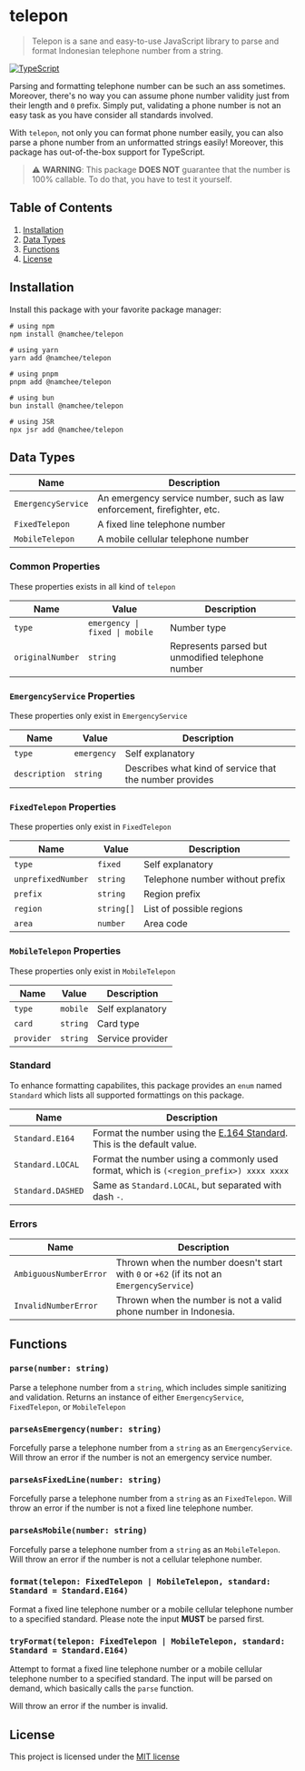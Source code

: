 # telepon

> Telepon is a sane and easy-to-use JavaScript library to parse and format Indonesian telephone number from a string.

[![TypeScript](https://img.shields.io/badge/%3C%2F%3E-TypeScript-%230074c1.svg)](http://www.typescriptlang.org/)

Parsing and formatting telephone number can be such an ass sometimes. Moreover, there's no way you can assume phone number validity just from their length and `0` prefix. Simply put, validating a phone number is not an easy task as you have consider all standards involved.

With `telepon`, not only you can format phone number easily, you can also parse a phone number from an unformatted strings easily! Moreover, this package has out-of-the-box support for TypeScript.

> ⚠️ **WARNING**: This package **DOES NOT** guarantee that the number is 100% callable. To do that, you have to test it yourself.

## Table of Contents

1. [Installation](#installation)
2. [Data Types](#data-types)
3. [Functions](#functions)
4. [License](#license)

## Installation

Install this package with your favorite package manager:

```shell
# using npm
npm install @namchee/telepon

# using yarn
yarn add @namchee/telepon

# using pnpm
pnpm add @namchee/telepon

# using bun
bun install @namchee/telepon

# using JSR
npx jsr add @namchee/telepon
```

## Data Types

| **Name**           | **Description**                                                         |
| ------------------ | ----------------------------------------------------------------------- |
| `EmergencyService` | An emergency service number, such as law enforcement, firefighter, etc. |
| `FixedTelepon`     | A fixed line telephone number                                           |
| `MobileTelepon`    | A mobile cellular telephone number                                      |

### Common Properties

These properties exists in all kind of `telepon`

| **Name**         | **Value**                      | **Description**                                   |
| ---------------- | ------------------------------ | ------------------------------------------------- |
| `type`           | `emergency \| fixed \| mobile` | Number type                                       |
| `originalNumber` | `string`                       | Represents parsed but unmodified telephone number |

### `EmergencyService` Properties

These properties only exist in `EmergencyService`

| **Name**      | **Value**   | **Description**                                         |
| ------------- | ----------- | ------------------------------------------------------- |
| `type`        | `emergency` | Self explanatory                                        |
| `description` | `string`    | Describes what kind of service that the number provides |

### `FixedTelepon` Properties

These properties only exist in `FixedTelepon`

| **Name**           | **Value**  | **Description**                 |
| ------------------ | ---------- | ------------------------------- |
| `type`             | `fixed`    | Self explanatory                |
| `unprefixedNumber` | `string`   | Telephone number without prefix |
| `prefix`           | `string`   | Region prefix                   |
| `region`           | `string[]` | List of possible regions        |
| `area`             | `number`   | Area code                       |

### `MobileTelepon` Properties

These properties only exist in `MobileTelepon`

| **Name**   | **Value** | **Description**  |
| ---------- | --------- | ---------------- |
| `type`     | `mobile`  | Self explanatory |
| `card`     | `string`  | Card type        |
| `provider` | `string`  | Service provider |

### Standard

To enhance formatting capabilites, this package provides an `enum` named `Standard` which lists all supported formattings on this package.

| **Name**          | **Description**                                                                                                  |
| ----------------- | ---------------------------------------------------------------------------------------------------------------- |
| `Standard.E164`   | Format the number using the [E.164 Standard](https://www.itu.int/rec/T-REC-E.164/en). This is the default value. |
| `Standard.LOCAL`  | Format the number using a commonly used format, which is `(<region_prefix>) xxxx xxxx`                           |
| `Standard.DASHED` | Same as `Standard.LOCAL`, but separated with dash `-`.                                                           |

### Errors

| **Name**               | **Description**                                                                           |
| ---------------------- | ----------------------------------------------------------------------------------------- |
| `AmbiguousNumberError` | Thrown when the number doesn't start with `0` or `+62` (if its not an `EmergencyService`) |
| `InvalidNumberError`   | Thrown when the number is not a valid phone number in Indonesia.                          |

## Functions
### `parse(number: string)`

Parse a telephone number from a `string`, which includes simple sanitizing and validation. Returns an instance of either `EmergencyService`, `FixedTelepon`, or `MobileTelepon`

### `parseAsEmergency(number: string)`

Forcefully parse a telephone number from a `string` as an `EmergencyService`. Will throw an error if the number is not an emergency service number.

### `parseAsFixedLine(number: string)`

Forcefully parse a telephone number from a `string` as an `FixedTelepon`. Will throw an error if the number is not a fixed line telephone number.

### `parseAsMobile(number: string)`

Forcefully parse a telephone number from a `string` as an `MobileTelepon`. Will throw an error if the number is not a cellular telephone number.

### `format(telepon: FixedTelepon | MobileTelepon, standard: Standard = Standard.E164)`

Format a fixed line telephone number or a mobile cellular telephone number to a specified standard. Please note the input **MUST** be parsed first.

### `tryFormat(telepon: FixedTelepon | MobileTelepon, standard: Standard = Standard.E164)`

Attempt to format a fixed line telephone number or a mobile cellular telephone number to a specified standard. The input will be parsed on demand, which basically calls the `parse` function.

Will throw an error if the number is invalid.

## License

This project is licensed under the [MIT license](./LICENSE)
